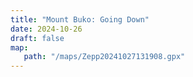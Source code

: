 ```yaml
---
title: "Mount Buko: Going Down"
date: 2024-10-26
draft: false
map:
   path: "/maps/Zepp20241027131908.gpx"
---
```

